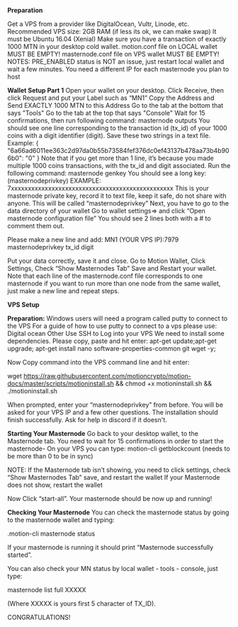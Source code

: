 **Preparation**

Get a VPS from a provider like DigitalOcean, Vultr, Linode, etc.
Recommended VPS size: 2GB RAM (if less its ok, we can make swap)
It must be Ubuntu 16.04 (Xenial)
Make sure you have a transaction of exactly 1000 MTN in your desktop cold wallet.
motion.conf file on LOCAL wallet MUST BE EMPTY!
masternode.conf file on VPS wallet MUST BE EMPTY!
NOTES: PRE_ENABLED status is NOT an issue, just restart local wallet and wait a few minutes.
You need a different IP for each masternode you plan to host

**Wallet Setup Part 1**
Open your wallet on your desktop.
Click Receive, then click Request and put your Label such as “MN1”
Copy the Address and Send EXACTLY 1000 MTN to this Address
Go to the tab at the bottom that says "Tools"
Go to the tab at the top that says "Console"
Wait for 15 confirmations, then run following command: masternode outputs
You should see one line corresponding to the transaction id (tx_id) of your 1000 coins with a digit identifier (digit). Save these two strings in a text file. Example:
{
  "6a66ad6011ee363c2d97da0b55b73584fef376dc0ef43137b478aa73b4b906b0": "0"
}
Note that if you get more than 1 line, it’s because you made multiple 1000 coins transactions, with the tx_id and digit associated.
Run the following command: masternode genkey
You should see a long key: (masternodeprivkey)
EXAMPLE: 7xxxxxxxxxxxxxxxxxxxxxxxxxxxxxxxxxxxxxxxxxxxxxxxx
This is your masternode private key, record it to text file, keep it safe, do not share with anyone. This will be called “masternodeprivkey”
Next, you have to go to the data directory of your wallet 
Go to wallet settings=> and click “Open masternode configuration file”
You should see 2 lines both with a # to comment them out.

Please make a new line and add:
MN1 (YOUR VPS IP):7979 masternodeprivkey tx_id digit

Put your data correctly, save it and close.
Go to Motion Wallet, Click Settings, Check “Show Masternodes Tab”
Save and Restart your wallet.
Note that each line of the masternode.conf file corresponds to one masternode if you want to run more than one node from the same wallet, just make a new line and repeat steps.

**VPS Setup**

**Preparation:**
Windows users will need a program called putty to connect to the VPS
For a guide of how to use putty to connect to a vps please use: Digital ocean Other
Use SSH to Log into your VPS
We need to install some dependencies. Please copy, paste and hit enter:
apt-get update;apt-get upgrade; apt-get install nano software-properties-common git wget -y;

Now Copy command into the VPS command line and hit enter:

wget https://raw.githubusercontent.com/motioncrypto/motion-docs/master/scripts/motioninstall.sh && chmod +x motioninstall.sh && ./motioninstall.sh


When prompted, enter your “masternodeprivkey” from before.
You will be asked for your VPS IP and a few other questions.
The installation should finish successfully. Ask for help in discord if it doesn't.

**Starting Your Masternode**
Go back to your desktop wallet, to the Masternode tab.
You need to wait for 15 confirmations in order to start the masternode- On your VPS you can type:
motion-cli getblockcount
(needs to be more than 0 to be in sync)

NOTE: If the Masternode tab isn’t showing, you need to  click settings, check “Show Masternodes Tab” save, and restart the wallet
If your Masternode does not show, restart the wallet
 
Now Click “start-all”. Your masternode should be now up and running!
 
**Checking Your Masternode**
You can check the masternode status by going to the masternode wallet and typing:
 
.motion-cli masternode status
 
If your masternode is running it should print “Masternode successfully started”.
 
You can also check your MN status by local wallet - tools - console, just type:
 
masternode list full XXXXX
 
(Where XXXXX is yours first 5 character of TX_ID).
 
CONGRATULATIONS!
 
